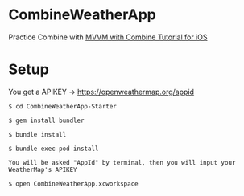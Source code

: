 # CombineWeatherApp

Practice Combine with [MVVM with Combine Tutorial for iOS](https://www.raywenderlich.com/4161005-mvvm-with-combine-tutorial-for-ios)

# Setup
You get a APIKEY -> https://openweathermap.org/appid

```
$ cd CombineWeatherApp-Starter

$ gem install bundler

$ bundle install

$ bundle exec pod install

You will be asked "AppId" by terminal, then you will input your WeatherMap's APIKEY

$ open CombineWeatherApp.xcworkspace
```
